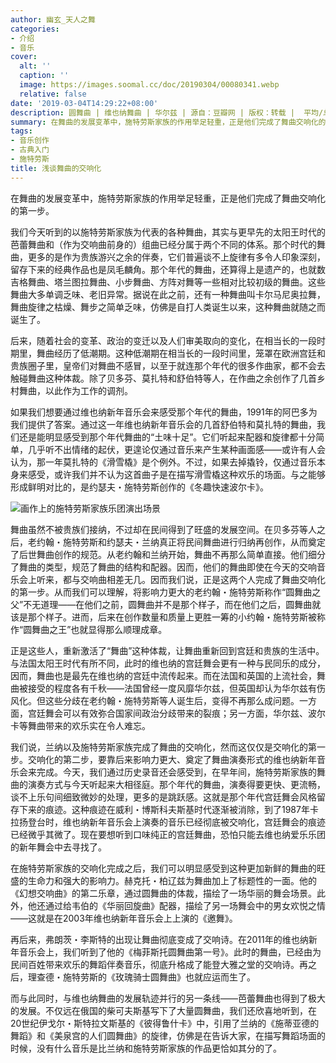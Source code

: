 ```yaml
---
author: 幽玄_天人之舞
categories:
- 介绍
- 音乐
cover:
  alt: ''
  caption: ''
  image: https://images.soomal.cc/doc/20190304/00080341.webp
  relative: false
date: '2019-03-04T14:29:22+08:00'
description: 圆舞曲 | 维也纳舞曲 | 华尔兹 | 源自：豆瓣网 | 版权：转载 |  平均/总评分：10.00/10
summary: 在舞曲的发展变革中，施特劳斯家族的作用举足轻重，正是他们完成了舞曲交响化的第一步。我们今天听到的以施特劳斯家族为代表的各种舞曲，其实与更早先的太阳王时代的芭蕾舞曲和（作为交响曲前身的）组曲已经分属于两个不同的体系……
tags:
- 音乐创作
- 古典入门
- 施特劳斯
title: 浅谈舞曲的交响化
---
```


在舞曲的发展变革中，施特劳斯家族的作用举足轻重，正是他们完成了舞曲交响化的第一步。

我们今天听到的以施特劳斯家族为代表的各种舞曲，其实与更早先的太阳王时代的芭蕾舞曲和（作为交响曲前身的）组曲已经分属于两个不同的体系。那个时代的舞曲，更多的是作为贵族游兴之余的伴奏，它们普遍谈不上旋律有多令人印象深刻，留存下来的经典作品也是凤毛麟角。那个年代的舞曲，还算得上是遗产的，也就数吉格舞曲、塔兰图拉舞曲、小步舞曲、方阵对舞等一些相对比较初级的舞曲。这些舞曲大多单调乏味、老旧异常。据说在此之前，还有一种舞曲叫卡尔马尼奥拉舞，舞曲旋律之枯燥、舞步之简单乏味，仿佛是自打人类诞生以来，这种舞曲就随之而诞生了。

后来，随着社会的变革、政治的变迁以及人们审美取向的变化，在相当长的一段时期里，舞曲经历了低潮期。这种低潮期在相当长的一段时间里，笼罩在欧洲宫廷和贵族圈子里，皇帝们对舞曲不感冒，以至于就连那个年代的很多作曲家，都不会去触碰舞曲这种体裁。除了贝多芬、莫扎特和舒伯特等人，在作曲之余创作了几首乡村舞曲，以此作为工作的调剂。

如果我们想要通过维也纳新年音乐会来感受那个年代的舞曲，1991年的阿巴多为我们提供了答案。通过这一年维也纳新年音乐会的几首舒伯特和莫扎特的舞曲，我们还是能明显感受到那个年代舞曲的“土味十足”。它们听起来配器和旋律都十分简单，几乎听不出情绪的起伏，更遑论仅通过音乐来产生某种画面感――或许有人会认为，那一年莫扎特的《滑雪橇》是个例外。不过，如果去掉撬铃，仅通过音乐本身来感受，或许我们并不认为这首曲子是在描写滑雪橇这种欢乐的场面。与之能够形成鲜明对比的，是约瑟夫・施特劳斯创作的《冬趣快速波尔卡》。

![画作上的施特劳斯家族乐团演出场景](https://images.soomal.cc/doc/20190304/00080341.webp)





舞曲虽然不被贵族们接纳，不过却在民间得到了旺盛的发展空间。在贝多芬等人之后，老约翰・施特劳斯和约瑟夫・兰纳真正将民间舞曲进行归纳再创作，从而奠定了后世舞曲创作的规范。从老约翰和兰纳开始，舞曲不再那么简单直接。他们细分了舞曲的类型，规范了舞曲的结构和配器。因而，他们的舞曲即使在今天的交响音乐会上听来，都与交响曲相差无几。因而我们说，正是这两个人完成了舞曲交响化的第一步。从而我们可以理解，将影响力更大的老约翰・施特劳斯称作“圆舞曲之父”不无道理――在他们之前，圆舞曲并不是那个样子，而在他们之后，圆舞曲就该是那个样子。进而，后来在创作数量和质量上更胜一筹的小约翰・施特劳斯被称作“圆舞曲之王”也就显得那么顺理成章。

正是这些人，重新激活了“舞曲”这种体裁，让舞曲重新回到宫廷和贵族的生活中。与法国太阳王时代有所不同，此时的维也纳的宫廷舞会更有一种与民同乐的成分，因而，舞曲也是最先在维也纳的宫廷中流传起来。而在法国和英国的上流社会，舞曲被接受的程度各有千秋――法国曾经一度风靡华尔兹，但英国却认为华尔兹有伤风化。但这些分歧在老约翰・施特劳斯等人诞生后，变得不再那么成问题。一方面，宫廷舞会可以有效弥合国家间政治分歧带来的裂痕；另一方面，华尔兹、波尔卡等舞曲带来的欢乐实在令人难忘。

我们说，兰纳以及施特劳斯家族完成了舞曲的交响化，然而这仅仅是交响化的第一步。交响化的第二步，要靠后来影响力更大、奠定了舞曲演奏形式的维也纳新年音乐会来完成。今天，我们通过历史录音还会感受到，在早年间，施特劳斯家族的舞曲的演奏方式与今天听起来大相径庭。那个年代的舞曲，演奏得要更快、更流畅，谈不上乐句间细致微妙的处理，更多的是跳跃感。这就是那个年代宫廷舞会风格留存下来的痕迹。这种痕迹在威利・博斯科夫斯基时代逐渐被消除，到了1987年卡拉扬登台时，维也纳新年音乐会上演奏的音乐已经彻底被交响化，宫廷舞会的痕迹已经微乎其微了。现在要想听到口味纯正的宫廷舞曲，恐怕只能去维也纳爱乐乐团的新年舞会中去寻找了。

在施特劳斯家族的交响化完成之后，我们可以明显感受到这种更加新鲜的舞曲的旺盛的生命力和强大的影响力。赫克托・柏辽兹为舞曲加上了标题性的一面。他的《幻想交响曲》的第二乐章，通过圆舞曲的体裁，描绘了一场华丽的舞会场景。此外，他还通过给韦伯的《华丽回旋曲》配器，描绘了另一场舞会中的男女欢悦之情――这就是在2003年维也纳新年音乐会上上演的《邀舞》。

再后来，弗朗茨・李斯特的出现让舞曲彻底变成了交响诗。在2011年的维也纳新年音乐会上，我们听到了他的《梅菲斯托圆舞曲第一号》。此时的舞曲，已经由为民间百姓带来欢乐的舞蹈伴奏音乐，彻底升格成了能登大雅之堂的交响诗。再之后，理查德・施特劳斯的《玫瑰骑士圆舞曲》也就应运而生了。

而与此同时，与维也纳舞曲的发展轨迹并行的另一条线――芭蕾舞曲也得到了极大的发展。不仅远在俄国的柴可夫斯基写下了大量圆舞曲，我们还欣喜地听到，在20世纪伊戈尔・斯特拉文斯基的《彼得鲁什卡》中，引用了兰纳的《施蒂亚德的舞蹈》和《美泉宫的人们圆舞曲》的旋律，仿佛是在告诉大家，在描写舞蹈场面的时候，没有什么音乐是比兰纳和施特劳斯家族的作品更恰如其分的了。
